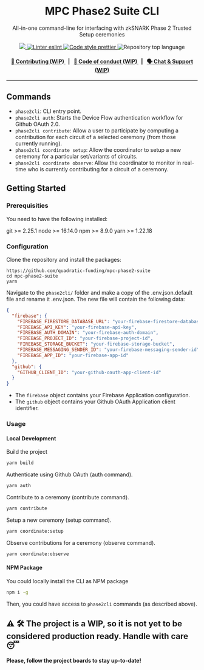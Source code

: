 <p align="center">
    <h1 align="center">
        MPC Phase2 Suite CLI
    </h1>
    <p align="center">All-in-one command-line for interfacing with zkSNARK Phase 2 Trusted Setup ceremonies</p>
</p>

<p align="center">
    <a href="https://github.com/quadratic-funding/mpc-phase2-suite" target="_blank">
        <img src="https://img.shields.io/badge/project-mpc--phase2--suite-blue">
    </a>
    <a href="https://eslint.org/" target="_blank">
        <img alt="Linter eslint" src="https://img.shields.io/badge/linter-eslint-8080f2?style=flat-square&logo=eslint">
    </a>
    <a href="https://prettier.io/" target="_blank">
        <img alt="Code style prettier" src="https://img.shields.io/badge/code%20style-prettier-f8bc45?style=flat-square&logo=prettier">
    </a>
    <img alt="Repository top language" src="https://img.shields.io/github/languages/top/quadratic-funding/mpc-phase2-suite?style=flat-square">
</p>

<div align="center">
    <h4>
        <a href="#">
            👥 Contributing (WIP)
        </a>
        <span>&nbsp;&nbsp;|&nbsp;&nbsp;</span>
        <a href="#">
            🤝 Code of conduct (WIP)
        </a>
        <span>&nbsp;&nbsp;|&nbsp;&nbsp;</span>
        <a href="#">
            🗣️ Chat &amp; Support (WIP)
        </a>
    </h4>
</div>

---

## Commands

- `phase2cli`: CLI entry point.
- `phase2cli auth`: Starts the Device Flow authentication workflow for Github OAuth 2.0.
- `phase2cli contribute`: Allow a user to participate by computing a contribution for each circuit of a selected ceremony (from those currently running).
- `phase2cli coordinate setup`: Allow the coordinator to setup a new ceremony for a particular set/variants of circuits.
- `phase2cli coordinate observe`: Allow the coordinator to monitor in real-time who is currently contributing for a circuit of a ceremony.

## Getting Started

### Prerequisities

You need to have the following installed:

git >= 2.25.1
node >= 16.14.0
npm >= 8.9.0
yarn >= 1.22.18

### Configuration

Clone the repository and install the packages:

```
https://github.com/quadratic-funding/mpc-phase2-suite
cd mpc-phase2-suite
yarn
```

Navigate to the `phase2cli/` folder and make a copy of the .env.json.default file and rename it .env.json. The new file will contain the following data:

```json
{
  "firebase": {
    "FIREBASE_FIRESTORE_DATABASE_URL": "your-firebase-firestore-database-url",
    "FIREBASE_API_KEY": "your-firebase-api-key",
    "FIREBASE_AUTH_DOMAIN": "your-firebase-auth-domain",
    "FIREBASE_PROJECT_ID": "your-firebase-project-id",
    "FIREBASE_STORAGE_BUCKET": "your-firebase-storage-bucket",
    "FIREBASE_MESSAGING_SENDER_ID": "your-firebase-messaging-sender-id",
    "FIREBASE_APP_ID": "your-firebase-app-id"
  },
  "github": {
    "GITHUB_CLIENT_ID": "your-github-oauth-app-client-id"
  }
}
```

- The `firebase` object contains your Firebase Application configuration.
- The `github` object contains your Github OAuth Application client identifier.

### Usage

#### Local Development

Build the project

```bash
yarn build
```

Authenticate using Github OAuth (auth command).

```bash
yarn auth
```

Contribute to a ceremony (contribute command).

```bash
yarn contribute
```

Setup a new ceremony (setup command).

```bash
yarn coordinate:setup
```

Observe contributions for a ceremony (observe command).

```bash
yarn coordinate:observe
```

#### NPM Package

You could locally install the CLI as NPM package

```bash
npm i -g
```

Then, you could have access to `phase2cli` commands (as described above).

## ⚠️ 🛠 The project is a WIP, so it is not yet to be considered production ready. Handle with care 😴

**Please, follow the project boards to stay up-to-date!**
